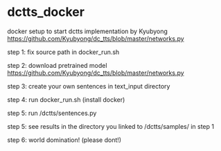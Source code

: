 # dctts_docker
docker setup to start dctts implementation by Kyubyong https://github.com/Kyubyong/dc_tts/blob/master/networks.py

step 1: 
    fix source path in docker_run.sh

step 2:
    download pretrained model https://github.com/Kyubyong/dc_tts/blob/master/networks.py
    
step 3:
    create your own sentences in text_input directory 
    
step 4: 
    run docker_run.sh (install docker)
   
step 5:
    run /dctts/sentences.py 
    
step 5: 
    see results in the directory you linked to /dctts/samples/ in step 1
    
step 6:
    world domination! (please dont!) 